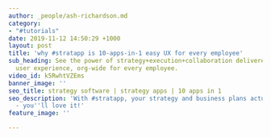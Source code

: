 ```yaml
---
author: _people/ash-richardson.md
category:
- "#tutorials"
date: 2019-11-12 14:50:29 +1000
layout: post
title: 'why #stratapp is 10-apps-in-1 easy UX for every employee'
sub_heading: See the power of strategy+execution+collaboration delivered in one seamless
  user experience, org-wide for every employee.
video_id: k5RwhtVZEms
banner_image: ''
seo_title: strategy software | strategy apps | 10 apps in 1
seo_description: 'With #stratapp, your strategy and business plans actually get delivered
  - you''ll love it!'
feature_image: ''

---
```

